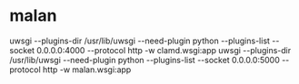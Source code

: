 # malan

uwsgi --plugins-dir /usr/lib/uwsgi --need-plugin python --plugins-list --socket 0.0.0.0:4000 --protocol http -w clamd.wsgi:app
uwsgi --plugins-dir /usr/lib/uwsgi --need-plugin python --plugins-list --socket 0.0.0.0:5000 --protocol http -w malan.wsgi:app
